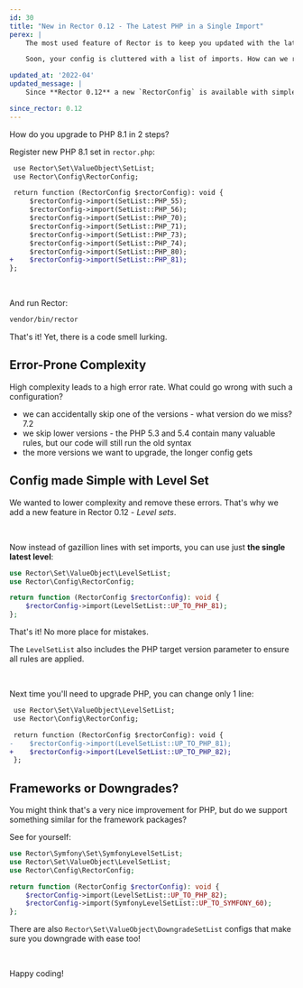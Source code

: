 ```yaml
---
id: 30
title: "New in Rector 0.12 - The Latest PHP in a Single Import"
perex: |
    The most used feature of Rector is to keep you updated with the latest PHP. PHP 8.1 was released almost a month ago, so many projects started to use Rector to upgrade to PHP 8.1. There is a new import in your `rector.php` with every new version.

    Soon, your config is cluttered with a list of imports. How can we reduce this complexity to a single line? How can we handle your-favorite-framework upgrade in second?

updated_at: '2022-04'
updated_message: |
    Since **Rector 0.12** a new `RectorConfig` is available with simpler and easier to use config methods.

since_rector: 0.12
---
```


How do you upgrade to PHP 8.1 in 2 steps?

Register new PHP 8.1 set in `rector.php`:

```diff
 use Rector\Set\ValueObject\SetList;
 use Rector\Config\RectorConfig;

 return function (RectorConfig $rectorConfig): void {
     $rectorConfig->import(SetList::PHP_55);
     $rectorConfig->import(SetList::PHP_56);
     $rectorConfig->import(SetList::PHP_70);
     $rectorConfig->import(SetList::PHP_71);
     $rectorConfig->import(SetList::PHP_73);
     $rectorConfig->import(SetList::PHP_74);
     $rectorConfig->import(SetList::PHP_80);
+    $rectorConfig->import(SetList::PHP_81);
};
```

<br>

And run Rector:

```bash
vendor/bin/rector
```

That's it! Yet, there is a code smell lurking.

## Error-Prone Complexity

High complexity leads to a high error rate. What could go wrong with such a configuration?

* we can accidentally skip one of the versions - what version do we miss? 7.2
* we skip lower versions - the PHP 5.3 and 5.4 contain many valuable rules, but our code will still run the old syntax
* the more versions we want to upgrade, the longer config gets

## Config made Simple with Level Set

We wanted to lower complexity and remove these errors. That's why we add a new feature in Rector 0.12 - *Level sets*.

<br>

Now instead of gazillion lines with set imports, you can use just **the single latest level**:

```php
use Rector\Set\ValueObject\LevelSetList;
use Rector\Config\RectorConfig;

return function (RectorConfig $rectorConfig): void {
    $rectorConfig->import(LevelSetList::UP_TO_PHP_81);
};
```

That's it! No more place for mistakes.

The `LevelSetList` also includes the PHP target version parameter to ensure all rules are applied.

<br>

Next time you'll need to upgrade PHP, you can change only 1 line:

```diff
 use Rector\Set\ValueObject\LevelSetList;
 use Rector\Config\RectorConfig;

 return function (RectorConfig $rectorConfig): void {
-    $rectorConfig->import(LevelSetList::UP_TO_PHP_81);
+    $rectorConfig->import(LevelSetList::UP_TO_PHP_82);
 };
```

## Frameworks or Downgrades?

You might think that's a very nice improvement for PHP, but do we support something similar for the framework packages?

See for yourself:

```php
use Rector\Symfony\Set\SymfonyLevelSetList;
use Rector\Set\ValueObject\LevelSetList;
use Rector\Config\RectorConfig;

return function (RectorConfig $rectorConfig): void {
    $rectorConfig->import(LevelSetList::UP_TO_PHP_82);
    $rectorConfig->import(SymfonyLevelSetList::UP_TO_SYMFONY_60);
};
```

There are also `Rector\Set\ValueObject\DowngradeSetList` configs that make sure you downgrade with ease too!

<br>

Happy coding!


